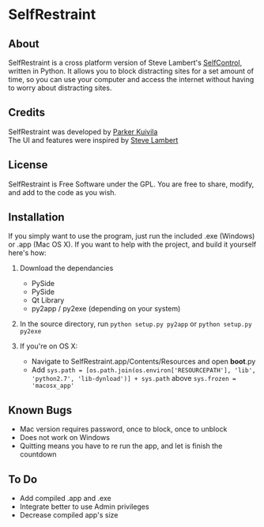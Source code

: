 SelfRestraint
=============
About
-----
SelfRestraint is a cross platform version of Steve Lambert's [SelfControl](http://github.com/slambert/selfcontrol), written in Python. It allows you to block distracting sites for a set amount of time, so you can use your computer and access the internet without having to worry about distracting sites. 

Credits
-------
SelfRestraint was developed by [Parker Kuivila](http://parker.kuivi.la)  
The UI and features were inspired by [Steve Lambert](http://visitsteve.com/)

License
-------
SelfRestraint is Free Software under the GPL. You are free to share, modify, and add to the code as you wish.

Installation
------------
If you simply want to use the program, just run the included .exe (Windows) or .app (Mac OS X). If you want to help with the project, and build it yourself here's how:  
  
1. Download the dependancies  
    
    * PySide  
    * PySide
    * Qt Library
    * py2app / py2exe (depending on your system)
2. In the source directory, run `python setup.py py2app` or `python setup.py py2exe`
3. If you're on OS X:  
    
    * Navigate to SelfRestraint.app/Contents/Resources and open __boot__.py
    * Add `sys.path = [os.path.join(os.environ['RESOURCEPATH'], 'lib', 'python2.7', 'lib-dynload')] + sys.path` above `sys.frozen = 'macosx_app'`


Known Bugs 
----------
* Mac version requires password, once to block, once to unblock
* Does not work on Windows
* Quitting means you have to re run the app, and let is finish the countdown

To Do
-----
* Add compiled .app and .exe
* Integrate better to use Admin privileges
* Decrease compiled app's size